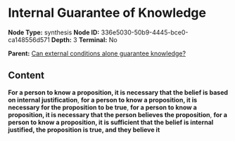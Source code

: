 # Internal Guarantee of Knowledge

**Node Type:** synthesis
**Node ID:** 336e5030-50b9-4445-bce0-ca148556d571
**Depth:** 3
**Terminal:** No

**Parent:** [Can external conditions alone guarantee knowledge?](can-external-conditions-alone-guarantee-knowledge.md)

## Content

**For a person to know a proposition, it is necessary that the belief is based on internal justification**, **for a person to know a proposition, it is necessary for the proposition to be true**, **for a person to know a proposition, it is necessary that the person believes the proposition**, **for a person to know a proposition, it is sufficient that the belief is internal justified, the proposition is true, and they believe it**
